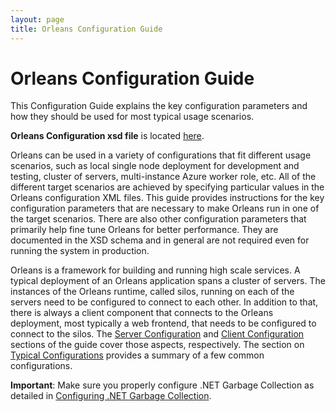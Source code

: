 ```yaml
---
layout: page
title: Orleans Configuration Guide
---
```


# Orleans Configuration Guide

This Configuration Guide explains the key configuration parameters and how they should be used for most typical usage scenarios. 

**Orleans Configuration xsd file** is located [here](https://github.com/dotnet/orleans/blob/master/src/Orleans/Configuration/OrleansConfiguration.xsd).

Orleans can be used in a variety of configurations that fit different usage scenarios, such as local single node deployment for development and testing, cluster of servers, multi-instance Azure worker role, etc. All of the different target scenarios are achieved by specifying particular values in the Orleans configuration XML files. This guide provides instructions for the key configuration parameters that are necessary to make Orleans run in one of the target scenarios. There are also other configuration parameters that primarily help fine tune Orleans for better performance. They are documented in the XSD schema and in general are not required even for running the system in production.

 Orleans is a framework for building and running high scale services. A typical deployment of an Orleans application spans a cluster of servers. The instances of the Orleans runtime, called silos, running on each of the servers need to be configured to connect to each other. In addition to that, there is always a client component that connects to the Orleans deployment, most typically a web frontend, that needs to be configured to connect to the silos. The [Server Configuration](Server-Configuration) and [Client Configuration](Client-Configuration) sections of the guide cover those aspects, respectively. The section on [Typical Configurations](Typical-Configurations) provides a summary of a few common configurations.

**Important**: Make sure you properly configure .NET Garbage Collection as detailed in [Configuring .NET Garbage Collection](http://dotnet.github.io/orleans/Advanced-Concepts/Configuring-.NET-Garbage-Collection).
